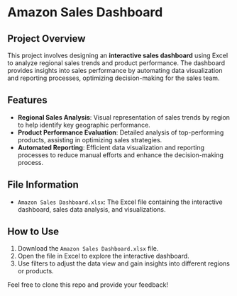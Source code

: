 # Amazon Sales Dashboard

## Project Overview
This project involves designing an **interactive sales dashboard** using Excel to analyze regional sales trends and product performance. The dashboard provides insights into sales performance by automating data visualization and reporting processes, optimizing decision-making for the sales team.

## Features
- **Regional Sales Analysis**: Visual representation of sales trends by region to help identify key geographic performance.
- **Product Performance Evaluation**: Detailed analysis of top-performing products, assisting in optimizing sales strategies.
- **Automated Reporting**: Efficient data visualization and reporting processes to reduce manual efforts and enhance the decision-making process.

## File Information
- `Amazon Sales Dashboard.xlsx`: The Excel file containing the interactive dashboard, sales data analysis, and visualizations.

## How to Use
1. Download the `Amazon Sales Dashboard.xlsx` file.
2. Open the file in Excel to explore the interactive dashboard.
3. Use filters to adjust the data view and gain insights into different regions or products.

Feel free to clone this repo and provide your feedback!

